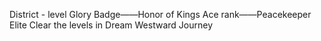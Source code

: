 District - level Glory Badge——Honor of Kings
Ace rank——Peacekeeper Elite
Clear the levels in Dream Westward Journey
